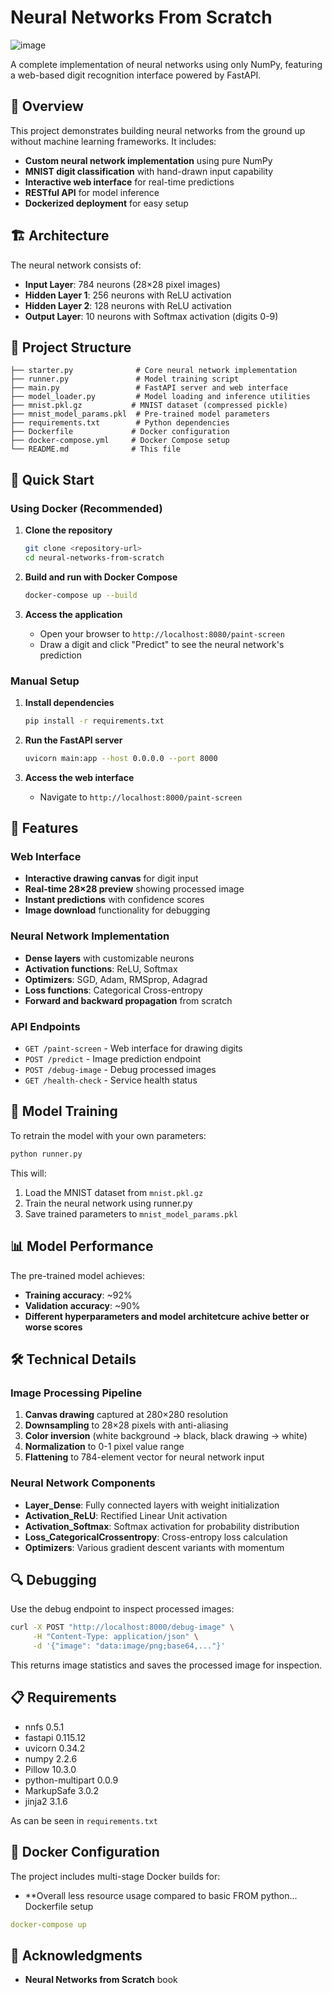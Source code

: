 # Neural Networks From Scratch

![image](https://github.com/user-attachments/assets/feb5c442-08ef-4257-85da-2a4e97c2b8cb)


A complete implementation of neural networks using only NumPy, featuring a web-based digit recognition interface powered by FastAPI.

## 🧠 Overview

This project demonstrates building neural networks from the ground up without machine learning frameworks. It includes:

- **Custom neural network implementation** using pure NumPy
- **MNIST digit classification** with hand-drawn input capability
- **Interactive web interface** for real-time predictions
- **RESTful API** for model inference
- **Dockerized deployment** for easy setup

## 🏗️ Architecture

The neural network consists of:
- **Input Layer**: 784 neurons (28×28 pixel images)
- **Hidden Layer 1**: 256 neurons with ReLU activation
- **Hidden Layer 2**: 128 neurons with ReLU activation  
- **Output Layer**: 10 neurons with Softmax activation (digits 0-9)

## 📁 Project Structure

```
├── starter.py              # Core neural network implementation
├── runner.py               # Model training script
├── main.py                 # FastAPI server and web interface
├── model_loader.py         # Model loading and inference utilities
├── mnist.pkl.gz           # MNIST dataset (compressed pickle)
├── mnist_model_params.pkl  # Pre-trained model parameters
├── requirements.txt        # Python dependencies
├── Dockerfile             # Docker configuration
├── docker-compose.yml     # Docker Compose setup
└── README.md              # This file
```

## 🚀 Quick Start

### Using Docker (Recommended)

1. **Clone the repository**
   ```bash
   git clone <repository-url>
   cd neural-networks-from-scratch
   ```

2. **Build and run with Docker Compose**
   ```bash
   docker-compose up --build
   ```

3. **Access the application**
   - Open your browser to `http://localhost:8080/paint-screen`
   - Draw a digit and click "Predict" to see the neural network's prediction

### Manual Setup

1. **Install dependencies**
   ```bash
   pip install -r requirements.txt
   ```

2. **Run the FastAPI server**
   ```bash
   uvicorn main:app --host 0.0.0.0 --port 8000
   ```

3. **Access the web interface**
   - Navigate to `http://localhost:8000/paint-screen`

## 🎯 Features

### Web Interface
- **Interactive drawing canvas** for digit input
- **Real-time 28×28 preview** showing processed image
- **Instant predictions** with confidence scores
- **Image download** functionality for debugging

### Neural Network Implementation
- **Dense layers** with customizable neurons
- **Activation functions**: ReLU, Softmax
- **Optimizers**: SGD, Adam, RMSprop, Adagrad
- **Loss functions**: Categorical Cross-entropy
- **Forward and backward propagation** from scratch

### API Endpoints
- `GET /paint-screen` - Web interface for drawing digits
- `POST /predict` - Image prediction endpoint
- `POST /debug-image` - Debug processed images
- `GET /health-check` - Service health status

## 🔧 Model Training

To retrain the model with your own parameters:

```bash
python runner.py
```

This will:
1. Load the MNIST dataset from `mnist.pkl.gz`
2. Train the neural network using runner.py
3. Save trained parameters to `mnist_model_params.pkl`

## 📊 Model Performance

The pre-trained model achieves:
- **Training accuracy**: ~92%
- **Validation accuracy**: ~90%
- **Different hyperparameters and model architetcure achive better or worse scores**

## 🛠️ Technical Details

### Image Processing Pipeline
1. **Canvas drawing** captured at 280×280 resolution
2. **Downsampling** to 28×28 pixels with anti-aliasing
3. **Color inversion** (white background → black, black drawing → white)
4. **Normalization** to 0-1 pixel value range
5. **Flattening** to 784-element vector for neural network input

### Neural Network Components
- **Layer_Dense**: Fully connected layers with weight initialization
- **Activation_ReLU**: Rectified Linear Unit activation
- **Activation_Softmax**: Softmax activation for probability distribution
- **Loss_CategoricalCrossentropy**: Cross-entropy loss calculation
- **Optimizers**: Various gradient descent variants with momentum

## 🔍 Debugging

Use the debug endpoint to inspect processed images:

```bash
curl -X POST "http://localhost:8000/debug-image" \
     -H "Content-Type: application/json" \
     -d '{"image": "data:image/png;base64,..."}'
```

This returns image statistics and saves the processed image for inspection.

## 📋 Requirements

- nnfs 0.5.1
- fastapi 0.115.12
- uvicorn 0.34.2
- numpy 2.2.6
- Pillow 10.3.0
- python-multipart 0.0.9
- MarkupSafe 3.0.2
- jinja2 3.1.6

As can be seen in `requirements.txt`

## 🐳 Docker Configuration

The project includes multi-stage Docker builds for:
- **Overall less resource usage compared to basic FROM python... Dockerfile setup

```yaml
docker-compose up
```

## 🙏 Acknowledgments

- **Neural Networks from Scratch** book
